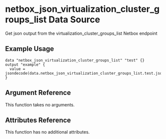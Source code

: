 # netbox\_json\_virtualization\_cluster\_groups\_list Data Source

Get json output from the virtualization_cluster_groups_list Netbox endpoint

## Example Usage

```hcl
data "netbox_json_virtualization_cluster_groups_list" "test" {}
output "example" {
  value = jsondecode(data.netbox_json_virtualization_cluster_groups_list.test.json)
}
```

## Argument Reference

This function takes no arguments.

## Attributes Reference

This function has no additional attributes.

